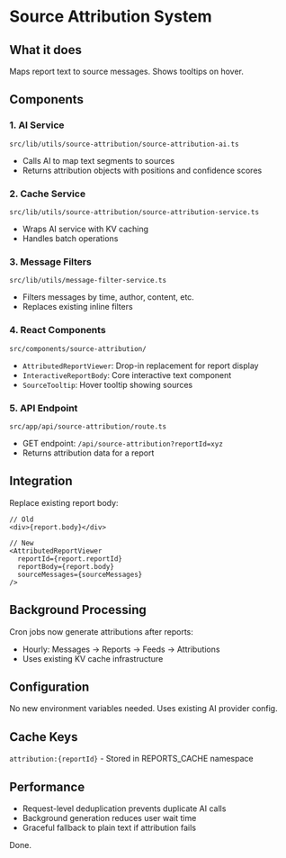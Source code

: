 # Source Attribution System

## What it does

Maps report text to source messages. Shows tooltips on hover.

## Components

### 1. AI Service
`src/lib/utils/source-attribution/source-attribution-ai.ts`
- Calls AI to map text segments to sources
- Returns attribution objects with positions and confidence scores

### 2. Cache Service  
`src/lib/utils/source-attribution/source-attribution-service.ts`
- Wraps AI service with KV caching
- Handles batch operations

### 3. Message Filters
`src/lib/utils/message-filter-service.ts` 
- Filters messages by time, author, content, etc.
- Replaces existing inline filters

### 4. React Components
`src/components/source-attribution/`
- `AttributedReportViewer`: Drop-in replacement for report display
- `InteractiveReportBody`: Core interactive text component  
- `SourceTooltip`: Hover tooltip showing sources

### 5. API Endpoint
`src/app/api/source-attribution/route.ts`
- GET endpoint: `/api/source-attribution?reportId=xyz`
- Returns attribution data for a report

## Integration

Replace existing report body:
```tsx
// Old
<div>{report.body}</div>

// New  
<AttributedReportViewer 
  reportId={report.reportId}
  reportBody={report.body}
  sourceMessages={sourceMessages}
/>
```

## Background Processing

Cron jobs now generate attributions after reports:
- Hourly: Messages → Reports → Feeds → Attributions
- Uses existing KV cache infrastructure

## Configuration

No new environment variables needed. Uses existing AI provider config.

## Cache Keys

`attribution:{reportId}` - Stored in REPORTS_CACHE namespace

## Performance

- Request-level deduplication prevents duplicate AI calls
- Background generation reduces user wait time
- Graceful fallback to plain text if attribution fails

Done.
